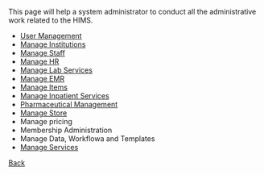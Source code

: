 This page will help a system administrator to conduct all the administrative work related to the HIMS.

* [User Management](https://github.com/hmislk/hmis/wiki/User-Management)
* [Manage Institutions](https://github.com/hmislk/hmis/wiki/Manage-Institutions)
* [Manage Staff](https://github.com/hmislk/hmis/wiki/Manage-Staff)
* [Manage HR](https://github.com/hmislk/hmis/wiki/Manage-HR)
* [Manage Lab Services](https://github.com/hmislk/hmis/wiki/Manage-Lab-Services)
* [Manage EMR](https://github.com/hmislk/hmis/wiki/Manage-EMR)
* [Manage Items](https://github.com/hmislk/hmis/wiki/Manage-Items)
* [Manage Inpatient Services](https://github.com/hmislk/hmis/wiki/Manage-Inpatient-Services)
* [Pharmaceutical Management](https://github.com/hmislk/hmis/wiki/Pharmaceutical-Management)
* [Manage Store](https://github.com/hmislk/hmis/wiki/Manage-Store)
* Manage pricing
* Membership Administration
* Manage Data, Workflowa and Templates
* [Manage Services](https://github.com/hmislk/hmis/wiki/Manage-Services)








[Back](https://github.com/hmislk/hmis/wiki/User-Manual)
